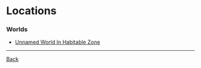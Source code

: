 # Locations

### Worlds
- [Unnamed World In Habitable Zone](UnnamedHabitableWorld.md)

---
[Back](../)